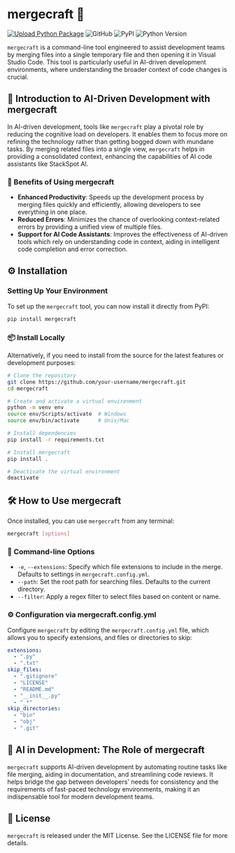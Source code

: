 # mergecraft 🚀

[![Upload Python Package](https://github.com/josenerydev/mergecraft/actions/workflows/python-publish.yml/badge.svg)](https://github.com/josenerydev/mergecraft/actions/workflows/python-publish.yml)
![GitHub](https://img.shields.io/github/license/josenerydev/mergecraft)
![PyPI](https://img.shields.io/pypi/v/mergecraft)
![Python Version](https://img.shields.io/pypi/pyversions/mergecraft)

`mergecraft` is a command-line tool engineered to assist development teams by merging files into a single temporary file and then opening it in Visual Studio Code. This tool is particularly useful in AI-driven development environments, where understanding the broader context of code changes is crucial.

## 🌟 Introduction to AI-Driven Development with mergecraft

In AI-driven development, tools like `mergecraft` play a pivotal role by reducing the cognitive load on developers. It enables them to focus more on refining the technology rather than getting bogged down with mundane tasks. By merging related files into a single view, `mergecraft` helps in providing a consolidated context, enhancing the capabilities of AI code assistants like StackSpot AI.

### 🚀 Benefits of Using mergecraft

- **Enhanced Productivity**: Speeds up the development process by merging files quickly and efficiently, allowing developers to see everything in one place.
- **Reduced Errors**: Minimizes the chance of overlooking context-related errors by providing a unified view of multiple files.
- **Support for AI Code Assistants**: Improves the effectiveness of AI-driven tools which rely on understanding code in context, aiding in intelligent code completion and error correction.

## ⚙️ Installation

### Setting Up Your Environment

To set up the `mergecraft` tool, you can now install it directly from PyPI:

```bash
pip install mergecraft
```

### 📦 Install Locally

Alternatively, if you need to install from the source for the latest features or development purposes:

```bash
# Clone the repository
git clone https://github.com/your-username/mergecraft.git
cd mergecraft

# Create and activate a virtual environment
python -m venv env
source env/Scripts/activate  # Windows
source env/bin/activate      # Unix/Mac

# Install dependencies
pip install -r requirements.txt

# Install mergecraft
pip install .

# Deactivate the virtual environment
deactivate
```

## 🛠 How to Use mergecraft

Once installed, you can use `mergecraft` from any terminal:

```bash
mergecraft [options]
```

### 📝 Command-line Options

- `-e`, `--extensions`: Specify which file extensions to include in the merge. Defaults to settings in `mergecraft.config.yml`.
- `--path`: Set the root path for searching files. Defaults to the current directory.
- `--filter`: Apply a regex filter to select files based on content or name.

### ⚙️ Configuration via mergecraft.config.yml

Configure `mergecraft` by editing the `mergecraft.config.yml` file, which allows you to specify extensions, and files or directories to skip:

```yaml
extensions:
  - ".py"
  - ".txt"
skip_files:
  - ".gitignore"
  - "LICENSE"
  - "README.md"
  - "__init__.py"
  - "_*"
skip_directories:
  - "bin"
  - "obj"
  - ".git"
```

## 🎯 AI in Development: The Role of mergecraft

`mergecraft` supports AI-driven development by automating routine tasks like file merging, aiding in documentation, and streamlining code reviews. It helps bridge the gap between developers' needs for consistency and the requirements of fast-paced technology environments, making it an indispensable tool for modern development teams.

## 📜 License

`mergecraft` is released under the MIT License. See the LICENSE file for more details.

